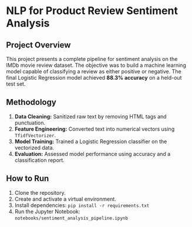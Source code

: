 # NLP for Product Review Sentiment Analysis

## Project Overview
This project presents a complete pipeline for sentiment analysis on the IMDb movie review dataset. The objective was to build a machine learning model capable of classifying a review as either positive or negative. The final Logistic Regression model achieved **88.3% accuracy** on a held-out test set.

## Methodology
1.  **Data Cleaning:** Sanitized raw text by removing HTML tags and punctuation.
2.  **Feature Engineering:** Converted text into numerical vectors using `TfidfVectorizer`.
3.  **Model Training:** Trained a Logistic Regression classifier on the vectorized data.
4.  **Evaluation:** Assessed model performance using accuracy and a classification report.

## How to Run
1.  Clone the repository.
2.  Create and activate a virtual environment.
3.  Install dependencies: `pip install -r requirements.txt`
4.  Run the Jupyter Notebook: `notebooks/sentiment_analysis_pipeline.ipynb`